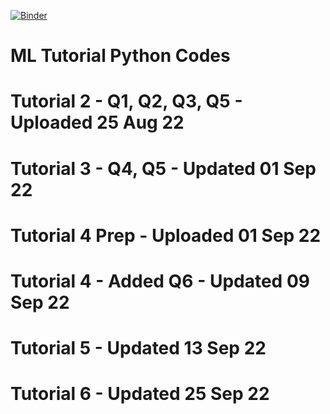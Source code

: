 [![Binder](https://mybinder.org/badge_logo.svg)](https://mybinder.org/v2/gh/elechuad/mltutdj/HEAD)


# ML Tutorial Python Codes
# Tutorial 2 - Q1, Q2, Q3, Q5 - Uploaded 25 Aug 22
# Tutorial 3 - Q4, Q5 - Updated 01 Sep 22
# Tutorial 4 Prep - Uploaded 01 Sep 22
# Tutorial 4 - Added Q6 - Updated 09 Sep 22
# Tutorial 5 - Updated 13 Sep 22
# Tutorial 6 - Updated 25 Sep 22

